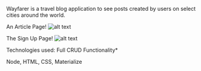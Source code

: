 
Wayfarer is a travel blog application to see posts created by users on select cities around the world.


An Article Page!
![alt text](https://i.imgur.com/C6W29pq.png)





The Sign Up Page!
![alt text](https://i.imgur.com/iheI53M.png)




Technologies used: Full CRUD Functionality*

Node, HTML, CSS, Materialize
